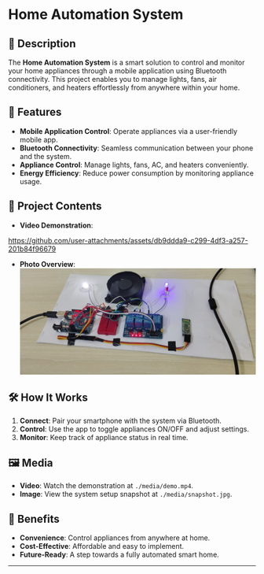 # Home Automation System

## 📖 Description
The **Home Automation System** is a smart solution to control and monitor your home appliances through a mobile application using Bluetooth connectivity. This project enables you to manage lights, fans, air conditioners, and heaters effortlessly from anywhere within your home.

## 🚀 Features
- **Mobile Application Control**: Operate appliances via a user-friendly mobile app.
- **Bluetooth Connectivity**: Seamless communication between your phone and the system.
- **Appliance Control**: Manage lights, fans, AC, and heaters conveniently.
- **Energy Efficiency**: Reduce power consumption by monitoring appliance usage.

## 📂 Project Contents

- **Video Demonstration**:

https://github.com/user-attachments/assets/db9ddda9-c299-4df3-a257-201b84f96679


- **Photo Overview**: ![System Snapshot](./project-image-1.jpg)

## 🛠️ How It Works
1. **Connect**: Pair your smartphone with the system via Bluetooth.
2. **Control**: Use the app to toggle appliances ON/OFF and adjust settings.
3. **Monitor**: Keep track of appliance status in real time.

## 🖼️ Media
- **Video**: Watch the demonstration at `./media/demo.mp4`.
- **Image**: View the system setup snapshot at `./media/snapshot.jpg`.

## 🌟 Benefits
- **Convenience**: Control appliances from anywhere at home.
- **Cost-Effective**: Affordable and easy to implement.
- **Future-Ready**: A step towards a fully automated smart home.

---
